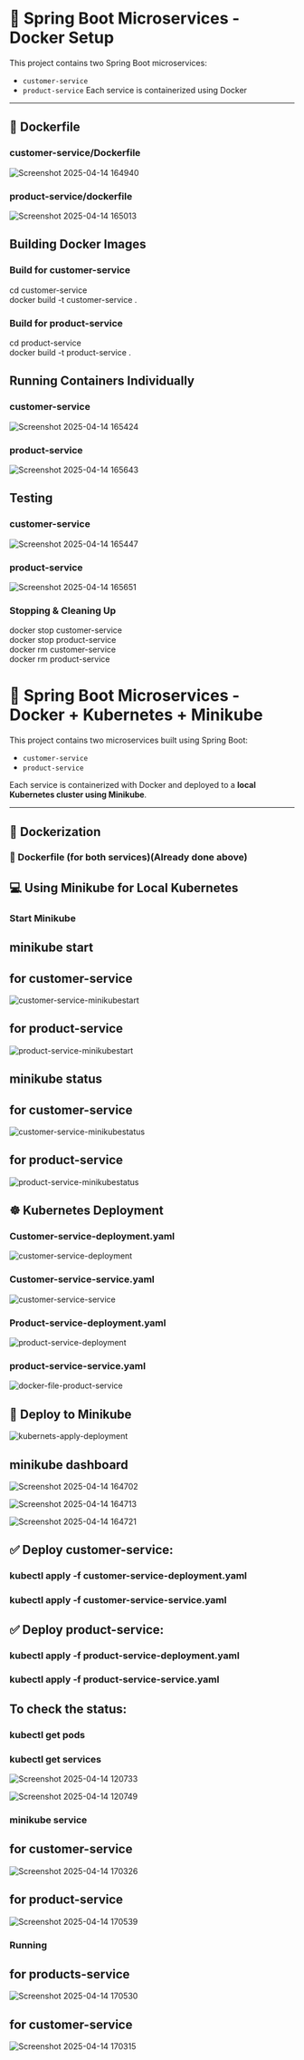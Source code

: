 # 🧩 Spring Boot Microservices - Docker Setup

This project contains two Spring Boot microservices:

- `customer-service`
- `product-service`
Each service is containerized using Docker

---
## 🐳 Dockerfile 

### customer-service/Dockerfile
![Screenshot 2025-04-14 164940](https://github.com/user-attachments/assets/3c215d3b-977d-4172-8138-74d70911cfaf)

### product-service/dockerfile
![Screenshot 2025-04-14 165013](https://github.com/user-attachments/assets/edcdbb70-da4e-45ec-a0a2-73929e819064)

##  Building Docker Images

### Build for customer-service
cd customer-service <br>
docker build -t customer-service .

### Build for product-service
cd product-service <br>
docker build -t product-service .

## Running Containers Individually
### customer-service
![Screenshot 2025-04-14 165424](https://github.com/user-attachments/assets/ed46e5ee-abbc-432f-9f7e-3b7797dee1b9)

### product-service
![Screenshot 2025-04-14 165643](https://github.com/user-attachments/assets/e960416e-5019-49f7-b576-44f326a604ef)

## Testing
### customer-service
![Screenshot 2025-04-14 165447](https://github.com/user-attachments/assets/319a123a-7dd9-49e5-a5d8-4f3c37550afe)
### product-service
![Screenshot 2025-04-14 165651](https://github.com/user-attachments/assets/3bcaaafb-35b0-4d8f-bbab-6698e14d5537)

### Stopping & Cleaning Up

docker stop customer-service <br>
docker stop product-service <br>
docker rm customer-service <br>
docker rm product-service

# 🧩 Spring Boot Microservices - Docker + Kubernetes + Minikube

This project contains two microservices built using Spring Boot:

- `customer-service`
- `product-service`

Each service is containerized with Docker and deployed to a **local Kubernetes cluster using Minikube**.

---

## 🐳 Dockerization

### 📄 Dockerfile (for both services)(Already done above)

## 💻 Using Minikube for Local Kubernetes

### Start Minikube

## minikube start 

## for customer-service
![customer-service-minikubestart](https://github.com/user-attachments/assets/9e99d344-59f1-4e09-b612-96031159801f)

## for product-service
![product-service-minikubestart](https://github.com/user-attachments/assets/89184652-b9a6-4fdf-9f25-61e162a50adb)

## minikube status
## for customer-service
![customer-service-minikubestatus](https://github.com/user-attachments/assets/20298b99-956f-427a-98f8-1bb7e99de6c3)

## for product-service
![product-service-minikubestatus](https://github.com/user-attachments/assets/73fe0bad-2388-44a1-92a5-3aeee4c2f67b)

## ☸️ Kubernetes Deployment
### Customer-service-deployment.yaml
![customer-service-deployment](https://github.com/user-attachments/assets/21c8e350-4f26-41fa-9aeb-9f50d952a1d3)

### Customer-service-service.yaml
![customer-service-service](https://github.com/user-attachments/assets/c1821100-9214-423a-93ae-a65c897eac5d)

### Product-service-deployment.yaml
![product-service-deployment](https://github.com/user-attachments/assets/8afc9d74-8b43-44cd-b18b-70421cfb9424)

### product-service-service.yaml
![docker-file-product-service](https://github.com/user-attachments/assets/0bfbafd8-84d8-47fa-b0a9-5996335305dc)

## 🚀 Deploy to Minikube
![kubernets-apply-deployment](https://github.com/user-attachments/assets/f01b1cd8-6ce4-470c-91d4-6c040e524c21)

## minikube dashboard
![Screenshot 2025-04-14 164702](https://github.com/user-attachments/assets/6849654d-82db-42f6-9932-6fef4c510119)

![Screenshot 2025-04-14 164713](https://github.com/user-attachments/assets/9094fa59-2a8f-4036-bcb7-e8ce882f7d70)

![Screenshot 2025-04-14 164721](https://github.com/user-attachments/assets/1b5babe2-bc66-4f07-aec9-4b910e2f3ff9)


## ✅ Deploy customer-service:
### kubectl apply -f customer-service-deployment.yaml <br>
### kubectl apply -f customer-service-service.yaml

## ✅ Deploy product-service:
### kubectl apply -f product-service-deployment.yaml <br>
### kubectl apply -f product-service-service.yaml

## To check the status: 

### kubectl get pods <br>
### kubectl get services
![Screenshot 2025-04-14 120733](https://github.com/user-attachments/assets/c93b1c17-1448-4f81-b8f1-cde0754764f0)

![Screenshot 2025-04-14 120749](https://github.com/user-attachments/assets/8dea0495-da2f-48b3-b3ce-80dd27f2207e)


### minikube service
## for customer-service
![Screenshot 2025-04-14 170326](https://github.com/user-attachments/assets/0b4559e3-3ef3-4aaf-815f-5639d6081ca2)

## for product-service
![Screenshot 2025-04-14 170539](https://github.com/user-attachments/assets/0f0ab48c-dcda-45b1-ac10-fa4aba04754b)


### Running
## for products-service
![Screenshot 2025-04-14 170530](https://github.com/user-attachments/assets/62f4a7eb-84d8-47be-b578-7bc9d79c921a)

## for customer-service
![Screenshot 2025-04-14 170315](https://github.com/user-attachments/assets/a319fe6b-cca1-47aa-9899-70de0f910f5b)
























